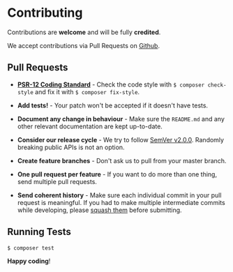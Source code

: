 # Contributing

Contributions are **welcome** and will be fully **credited**.

We accept contributions via Pull Requests on [Github](https://github.com/visualhouse/laravel-favorite).

## Pull Requests

-   **[PSR-12 Coding Standard](https://github.com/php-fig/fig-standards/blob/master/accepted/PSR-12-extended-coding-style-guide.md)** - Check the code style with `$ composer check-style` and fix it with `$ composer fix-style`.

-   **Add tests!** - Your patch won't be accepted if it doesn't have tests.

-   **Document any change in behaviour** - Make sure the `README.md` and any other relevant documentation are kept up-to-date.

-   **Consider our release cycle** - We try to follow [SemVer v2.0.0](http://semver.org/). Randomly breaking public APIs is not an option.

-   **Create feature branches** - Don't ask us to pull from your master branch.

-   **One pull request per feature** - If you want to do more than one thing, send multiple pull requests.

-   **Send coherent history** - Make sure each individual commit in your pull request is meaningful. If you had to make multiple intermediate commits while developing, please [squash them](http://www.git-scm.com/book/en/v2/Git-Tools-Rewriting-History#Changing-Multiple-Commit-Messages) before submitting.

## Running Tests

```bash
$ composer test
```

**Happy coding**!
